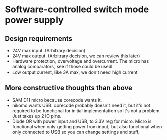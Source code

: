# Software-controlled switch mode power supply

## Design requirements

- 24V max input. (Arbitrary decision)
- 24V max output. (Arbitrary decision, we can review this later)
- Hardware protection, overvoltage and overcurrent. The micro has analog comparators, see if those could be used
- Low output current, like 3A max, we don't need high current

## More constructive thoughts than above

- SAM D11 micro because corecode wants it.
- nikomo wants USB. corecode probably doesn't need it, but it's not required to be functional for initial implementation so it's not a problem. Just takes up 2 IO pins.
- Diode OR with power input and USB, to 3.3V reg for micro. Micro is functional when only getting power from input, but also functional when only connected to USB so you can change settings and stuff.
